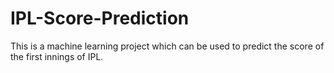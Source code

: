 # IPL-Score-Prediction

This is a machine learning project which can be used to predict the score of the first innings of IPL.

